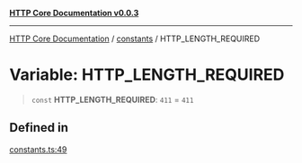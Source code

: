 [**HTTP Core Documentation v0.0.3**](../../README.md)

***

[HTTP Core Documentation](../../modules.md) / [constants](../README.md) / HTTP\_LENGTH\_REQUIRED

# Variable: HTTP\_LENGTH\_REQUIRED

> `const` **HTTP\_LENGTH\_REQUIRED**: `411` = `411`

## Defined in

[constants.ts:49](https://github.com/stonemjs/http-core/blob/33a82b77e98ade423889148c13f25ccd40b75c8a/src/constants.ts#L49)

